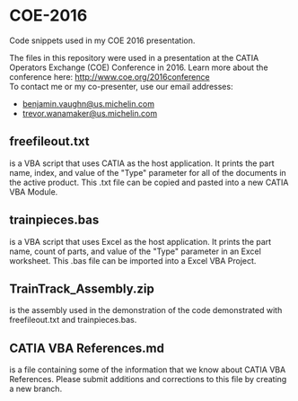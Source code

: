 # COE-2016
Code snippets used in my COE 2016 presentation.

The files in this repository were used in a presentation at the CATIA Operators Exchange (COE) Conference in 2016.
Learn more about the conference here: http://www.coe.org/2016conference  
To contact me or my co-presenter, use our email addresses:  
* benjamin.vaughn@us.michelin.com
* trevor.wanamaker@us.michelin.com

## freefileout.txt
is a VBA script that uses CATIA as the host application. It prints the part name, index, and value of the "Type" parameter for all of the documents in the active product. This .txt file can be copied and pasted into a new CATIA VBA Module.

## trainpieces.bas
is a VBA script that uses Excel as the host application. It prints the part name, count of parts, and value of the "Type" parameter in an Excel worksheet. This .bas file can be imported into a Excel VBA Project.

## TrainTrack_Assembly.zip
is the assembly used in the demonstration of the code demonstrated with freefileout.txt and trainpieces.bas.

## CATIA VBA References.md
is a file containing some of the information that we know about CATIA VBA References. Please submit additions and corrections to this file by creating a new branch.
